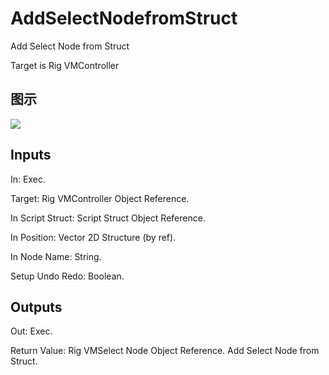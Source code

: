 # AddSelectNodefromStruct

Add Select Node from Struct

Target is Rig VMController

## 图示

![]($-20221218-20421366.png)

## Inputs

In: Exec.

Target: Rig VMController Object Reference.

In Script Struct: Script Struct Object Reference.

In Position: Vector 2D Structure (by ref).

In Node Name: String.

Setup Undo Redo: Boolean.  

## Outputs

Out: Exec.

Return Value: Rig VMSelect Node Object Reference. Add Select Node from Struct.

